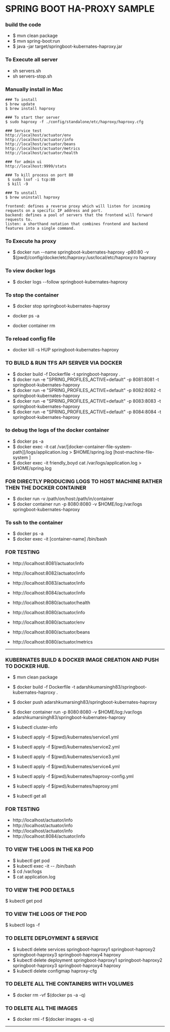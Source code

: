 # SPRING BOOT HA-PROXY SAMPLE

### build the code 
* $ mvn clean package 
* $ mvn spring-boot:run
* $ java -jar target/springboot-kubernates-haproxy.jar

### To Execute all server 
* sh servers.sh 
* sh servers-stop.sh 


### Manually install in Mac 
````
### To install
$ brew update 
$ brew install haproxy

### To start ther server  
$ sudo haproxy -f ./config/standalone/etc/haproxy/haproxy.cfg

### Service test 
http://localhost/actuator/env
http://localhost/actuator/info
http://localhost/actuator/beans
http://localhost/actuator/metrics
http://localhost/actuator/health

### for admin ui 
http://localhost:9999/stats

### To kill process on port 80 
 $ sudo lsof -i tcp:80
 $ kill -9 

### To unstall 
$ brew uninstall haproxy  

````

````
frontend: defines a reverse proxy which will listen for incoming requests on a specific IP address and port.
backend: defines a pool of servers that the frontend will forward requests to.
listen: a shorthand notation that combines frontend and backend features into a single command.

````


### To Execute ha proxy 
* $ docker run --name springboot-kubernates-haproxy -p80:80 -v $(pwd)/config/docker/etc/haproxy:/usr/local/etc/haproxy:ro haproxy

### To view docker logs 
* $ docker logs --follow  springboot-kubernates-haproxy

### To stop the container 
* $  docker stop  springboot-kubernates-haproxy

* docker ps -a 
* docker container rm <continerid>

### To reload config file 
* docker kill -s HUP springboot-kubernates-haproxy


### TO BUILD & RUN TFS API SERVER VIA DOCKER
* $ docker build -f Dockerfile -t springboot-haproxy .
* $ docker run -e "SPRING_PROFILES_ACTIVE=default" -p 8081:8081 -t springboot-kubernates-haproxy
* $ docker run -e "SPRING_PROFILES_ACTIVE=default" -p 8082:8082 -t springboot-kubernates-haproxy
* $ docker run -e "SPRING_PROFILES_ACTIVE=default" -p 8083:8083 -t springboot-kubernates-haproxy
* $ docker run -e "SPRING_PROFILES_ACTIVE=default" -p 8084:8084 -t springboot-kubernates-haproxy

### to debug the logs of the docker container 
* $ docker ps -a
* $ docker exec -it <docker-container-name> cat /var/[docker-container-file-system-path]]/logs/application.log > $HOME/spring.log [host-machine-file-system ]
* $ docker exec -it friendly_boyd cat /var/logs/application.log > $HOME/spring.log


### FOR DIRECTLY PRODUCING LOGS TO HOST MACHINE RATHER THEN THE DOCKER CONTAINER 
* $ docker run -v /path/on/host:/path/in/container 
* $ docker container run  -p 8080:8080  -v $HOME/log:/var/logs springboot-kubernates-haproxy

### To ssh to the container 
* $ docker ps -a 
* $ docker exec -it [container-name] /bin/bash


### FOR TESTING 
* http://localhost:8081/actuator/info
* http://localhost:8082/actuator/info
* http://localhost:8083/actuator/info
* http://localhost:8084/actuator/info

* http://localhost:8080/actuator/health
* http://localhost:8080/actuator/info
* http://localhost:8080/actuator/env
* http://localhost:8080/actuator/beans
* http://localhost:8080/actuator/metrics

---- 
### KUBERNATES BUILD & DOCKER IMAGE CREATION AND PUSH TO DOCKER HUB.
* $ mvn clean package 
* $ docker build -f Dockerfile -t adarshkumarsingh83/springboot-kubernates-haproxy .
* $ docker push adarshkumarsingh83/springboot-kubernates-haproxy

* $ docker container run  -p 8080:8080  -v $HOME/log:/var/logs adarshkumarsingh83/springboot-kubernates-haproxy

* $ kubectl cluster-info
* $ kubectl apply -f $(pwd)/kubernates/service1.yml
* $ kubectl apply -f $(pwd)/kubernates/service2.yml
* $ kubectl apply -f $(pwd)/kubernates/service3.yml
* $ kubectl apply -f $(pwd)/kubernates/service4.yml
* $ kubectl apply -f $(pwd)/kubernates/haproxy-config.yml
* $ kubectl apply -f $(pwd)/kubernates/haproxy.yml
* $ kubectl get all


### FOR TESTING 
* http://localhost/actuator/info
* http://localhost/actuator/info
* http://localhost/actuator/info
* http://localhost:8084/actuator/info


### TO VIEW THE LOGS IN THE K8 POD 
* $ kubectl get pod 
* $ kubectl exec -it <pod-name> -- /bin/bash
* $ cd /var/logs
* $ cat application.log


### TO VIEW THE POD DETAILS
$ kubectl get pod

### TO VIEW THE LOGS OF THE POD
$ kubectl logs <pod-name> -f


### TO DELETE DEPLOYMENT & SERVICE 
* $ kubectl delete services springboot-haproxy1 springboot-haproxy2 springboot-haproxy3 springboot-haproxy4 haproxy
* $ kubectl delete deployment springboot-haproxy1 springboot-haproxy2 springboot-haproxy3 springboot-haproxy4 haproxy
* $ kubectl delete configmap haproxy-cfg


### TO DELETE ALL THE CONTAINERS WITH VOLUMES
* $ docker rm -vf $(docker ps -a -q)
### TO DELETE ALL THE IMAGES
* $ docker rmi -f $(docker images -a -q)

---- 


